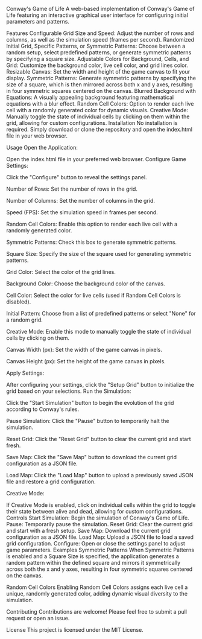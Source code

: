 Conway's Game of Life
A web-based implementation of Conway's Game of Life featuring an interactive graphical user interface for configuring initial parameters and patterns.

Features
Configurable Grid Size and Speed: Adjust the number of rows and columns, as well as the simulation speed (frames per second).
Randomized Initial Grid, Specific Patterns, or Symmetric Patterns: Choose between a random setup, select predefined patterns, or generate symmetric patterns by specifying a square size.
Adjustable Colors for Background, Cells, and Grid: Customize the background color, live cell color, and grid lines color.
Resizable Canvas: Set the width and height of the game canvas to fit your display.
Symmetric Patterns: Generate symmetric patterns by specifying the size of a square, which is then mirrored across both x and y axes, resulting in four symmetric squares centered on the canvas.
Blurred Background with Equations: A visually appealing background featuring mathematical equations with a blur effect.
Random Cell Colors: Option to render each live cell with a randomly generated color for dynamic visuals.
Creative Mode: Manually toggle the state of individual cells by clicking on them within the grid, allowing for custom configurations.
Installation
No installation is required. Simply download or clone the repository and open the index.html file in your web browser.

Usage
Open the Application:

Open the index.html file in your preferred web browser.
Configure Game Settings:

Click the "Configure" button to reveal the settings panel.

Number of Rows: Set the number of rows in the grid.

Number of Columns: Set the number of columns in the grid.

Speed (FPS): Set the simulation speed in frames per second.

Random Cell Colors: Enable this option to render each live cell with a randomly generated color.

Symmetric Patterns: Check this box to generate symmetric patterns.

Square Size: Specify the size of the square used for generating symmetric patterns.

Grid Color: Select the color of the grid lines.

Background Color: Choose the background color of the canvas.

Cell Color: Select the color for live cells (used if Random Cell Colors is disabled).

Initial Pattern: Choose from a list of predefined patterns or select "None" for a random grid.

Creative Mode: Enable this mode to manually toggle the state of individual cells by clicking on them.

Canvas Width (px): Set the width of the game canvas in pixels.

Canvas Height (px): Set the height of the game canvas in pixels.

Apply Settings:

After configuring your settings, click the "Setup Grid" button to initialize the grid based on your selections.
Run the Simulation:

Click the "Start Simulation" button to begin the evolution of the grid according to Conway's rules.

Pause Simulation: Click the "Pause" button to temporarily halt the simulation.

Reset Grid: Click the "Reset Grid" button to clear the current grid and start fresh.

Save Map: Click the "Save Map" button to download the current grid configuration as a JSON file.

Load Map: Click the "Load Map" button to upload a previously saved JSON file and restore a grid configuration.

Creative Mode:

If Creative Mode is enabled, click on individual cells within the grid to toggle their state between alive and dead, allowing for custom configurations.
Controls
Start Simulation: Begin the simulation of Conway's Game of Life.
Pause: Temporarily pause the simulation.
Reset Grid: Clear the current grid and start with a fresh setup.
Save Map: Download the current grid configuration as a JSON file.
Load Map: Upload a JSON file to load a saved grid configuration.
Configure: Open or close the settings panel to adjust game parameters.
Examples
Symmetric Patterns
When Symmetric Patterns is enabled and a Square Size is specified, the application generates a random pattern within the defined square and mirrors it symmetrically across both the x and y axes, resulting in four symmetric squares centered on the canvas.

Random Cell Colors
Enabling Random Cell Colors assigns each live cell a unique, randomly generated color, adding dynamic visual diversity to the simulation.

Contributing
Contributions are welcome! Please feel free to submit a pull request or open an issue.

License
This project is licensed under the MIT License.
